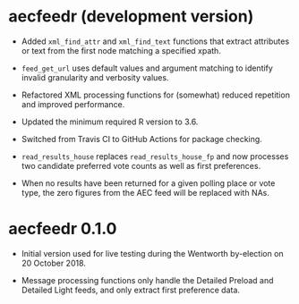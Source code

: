 # aecfeedr (development version)

- Added `xml_find_attr` and `xml_find_text` functions that extract attributes or text from the first node matching a specified xpath.

- `feed_get_url` uses default values and argument matching to identify invalid granularity and verbosity values.

- Refactored XML processing functions for (somewhat) reduced repetition and improved performance.

- Updated the minimum required R version to 3.6.

- Switched from Travis CI to GitHub Actions for package checking.

- `read_results_house` replaces `read_results_house_fp` and now processes two candidate preferred vote counts as well as first preferences.

- When no results have been returned for a given polling place or vote type, the zero figures from the AEC feed will be replaced with NAs.

# aecfeedr 0.1.0

- Initial version used for live testing during the Wentworth by-election on 20 October 2018.

- Message processing functions only handle the Detailed Preload and Detailed Light feeds, and only extract first preference data.
